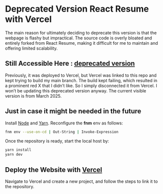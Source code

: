 # Deprecated Version React Resume with Vercel
The main reason for ultimately deciding to deprecate this version is that the webpage is flashy but impractical. The source code is overly bloated and entirely forked from React Resume, making it difficult for me to maintain and offering limited scalability. 

## Still Accessible Here : [deprecated version](https://qiyuan-personal-website.vercel.app/)
Previously, it was deployed to Vercel, but Vercel was linked to this repo and kept trying to build my main branch. The build kept failing, which resulted in a prominent red X that I didn’t like. So I simply disconnected it from Vercel. I won’t be updating this deprecated version anyway. The current visible version is from March 2025.

## Just in case it might be needed in the future
Install [Node](https://nodejs.org/en/download/package-manager) and [Yarn](https://yarnpkg.com/getting-started/install). Reconfigure the **fnm** env as follows:
```bash
fnm env --use-on-cd | Out-String | Invoke-Expression
```
Once the repository is ready, start the local host by:
```bash
yarn install
yarn dev
```

## Deploy the Website with [Vercel](https://vercel.com/)
Navigate to Vercel and create a new project, and follow the steps to link it to the repository.
